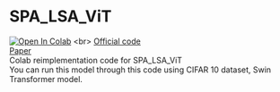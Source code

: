 # SPA_LSA_ViT
[![Open In Colab](https://colab.research.google.com/assets/colab-badge.svg)](https://colab.research.google.com/github/woo1/SPA_LSA_ViT_/SPA_LSA_ViT(CIFAR10_Swin).ipynb)
<br>
[Official code](https://github.com/aanna0701/SPT_LSA_ViT)
<br>
[Paper](https://arxiv.org/abs/2112.13492)
<br>
Colab reimplementation code for SPA_LSA_ViT<br>
You can run this model through this code using CIFAR 10 dataset, Swin Transformer model.
<br>

